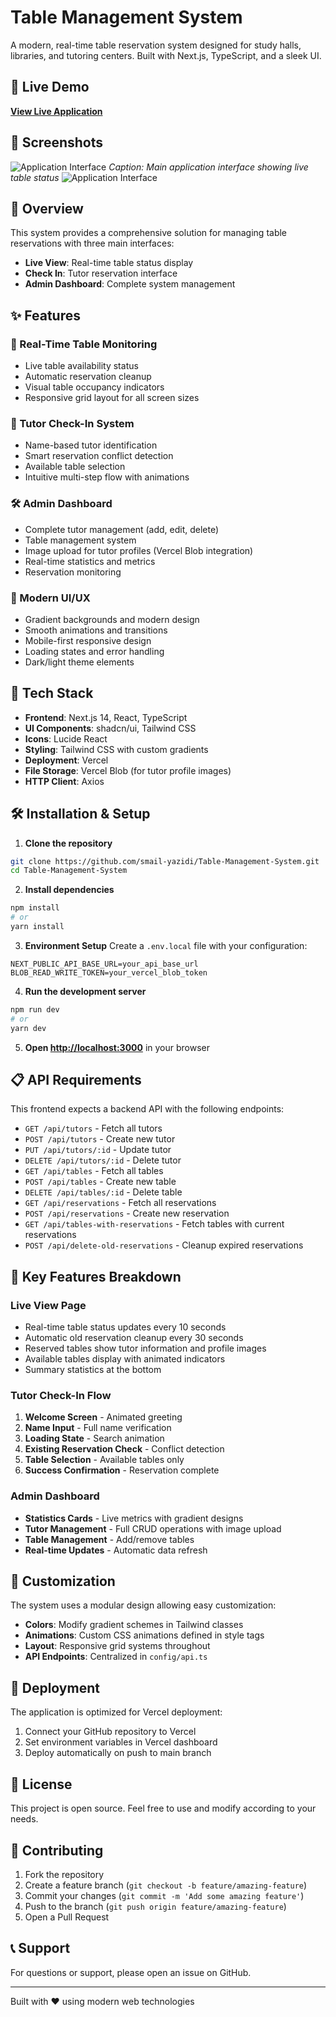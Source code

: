 # Table Management System

A modern, real-time table reservation system designed for study halls, libraries, and tutoring centers. Built with Next.js, TypeScript, and a sleek UI.

## 🌟 Live Demo

**[View Live Application](https://table-management-system-five.vercel.app/)**

## 📱 Screenshots
![Application Interface](public/img/2.png)
*Caption: Main application interface showing live table status*
![Application Interface](public/img/1.png)


## 📖 Overview

This system provides a comprehensive solution for managing table reservations with three main interfaces:

- **Live View**: Real-time table status display
- **Check In**: Tutor reservation interface  
- **Admin Dashboard**: Complete system management

## ✨ Features

### 🎯 Real-Time Table Monitoring
- Live table availability status
- Automatic reservation cleanup
- Visual table occupancy indicators
- Responsive grid layout for all screen sizes

### 👤 Tutor Check-In System
- Name-based tutor identification
- Smart reservation conflict detection
- Available table selection
- Intuitive multi-step flow with animations

### 🛠️ Admin Dashboard
- Complete tutor management (add, edit, delete)
- Table management system
- Image upload for tutor profiles (Vercel Blob integration)
- Real-time statistics and metrics
- Reservation monitoring

### 🎨 Modern UI/UX
- Gradient backgrounds and modern design
- Smooth animations and transitions
- Mobile-first responsive design
- Loading states and error handling
- Dark/light theme elements

## 🚀 Tech Stack

- **Frontend**: Next.js 14, React, TypeScript
- **UI Components**: shadcn/ui, Tailwind CSS
- **Icons**: Lucide React
- **Styling**: Tailwind CSS with custom gradients
- **Deployment**: Vercel
- **File Storage**: Vercel Blob (for tutor profile images)
- **HTTP Client**: Axios





## 🛠️ Installation & Setup

1. **Clone the repository**
```bash
git clone https://github.com/smail-yazidi/Table-Management-System.git
cd Table-Management-System
```

2. **Install dependencies**
```bash
npm install
# or
yarn install
```

3. **Environment Setup**
Create a `.env.local` file with your configuration:
```env
NEXT_PUBLIC_API_BASE_URL=your_api_base_url
BLOB_READ_WRITE_TOKEN=your_vercel_blob_token
```

4. **Run the development server**
```bash
npm run dev
# or
yarn dev
```

5. **Open [http://localhost:3000](http://localhost:3000)** in your browser

## 📋 API Requirements

This frontend expects a backend API with the following endpoints:

- `GET /api/tutors` - Fetch all tutors
- `POST /api/tutors` - Create new tutor
- `PUT /api/tutors/:id` - Update tutor
- `DELETE /api/tutors/:id` - Delete tutor
- `GET /api/tables` - Fetch all tables
- `POST /api/tables` - Create new table
- `DELETE /api/tables/:id` - Delete table
- `GET /api/reservations` - Fetch all reservations
- `POST /api/reservations` - Create new reservation
- `GET /api/tables-with-reservations` - Fetch tables with current reservations
- `POST /api/delete-old-reservations` - Cleanup expired reservations

## 🎨 Key Features Breakdown

### Live View Page
- Real-time table status updates every 10 seconds
- Automatic old reservation cleanup every 30 seconds
- Reserved tables show tutor information and profile images
- Available tables display with animated indicators
- Summary statistics at the bottom

### Tutor Check-In Flow
1. **Welcome Screen** - Animated greeting
2. **Name Input** - Full name verification
3. **Loading State** - Search animation
4. **Existing Reservation Check** - Conflict detection
5. **Table Selection** - Available tables only
6. **Success Confirmation** - Reservation complete

### Admin Dashboard
- **Statistics Cards** - Live metrics with gradient designs
- **Tutor Management** - Full CRUD operations with image upload
- **Table Management** - Add/remove tables
- **Real-time Updates** - Automatic data refresh

## 🔧 Customization

The system uses a modular design allowing easy customization:

- **Colors**: Modify gradient schemes in Tailwind classes
- **Animations**: Custom CSS animations defined in style tags
- **Layout**: Responsive grid systems throughout
- **API Endpoints**: Centralized in `config/api.ts`

## 🚀 Deployment

The application is optimized for Vercel deployment:

1. Connect your GitHub repository to Vercel
2. Set environment variables in Vercel dashboard
3. Deploy automatically on push to main branch

## 📄 License

This project is open source. Feel free to use and modify according to your needs.

## 🤝 Contributing

1. Fork the repository
2. Create a feature branch (`git checkout -b feature/amazing-feature`)
3. Commit your changes (`git commit -m 'Add some amazing feature'`)
4. Push to the branch (`git push origin feature/amazing-feature`)
5. Open a Pull Request

## 📞 Support

For questions or support, please open an issue on GitHub.

---

Built with ❤️ using modern web technologies